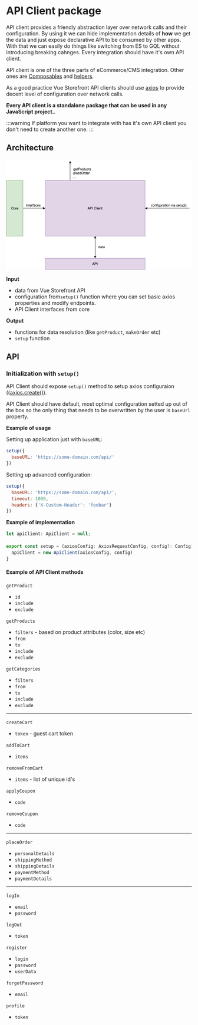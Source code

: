 # API Client package
API client provides a friendly abstraction layer over network calls and their configuration. By using it we can hide implementation details of **how** we get the data and just expose declarative API to be consumed by other apps. With that we can easily do things like switching from ES to GQL without introducing breaking cahnges. Every integration should have it's own API client. 

API client is one of the three parts of eCommerce/CMS integration. Other ones are [Composables](./composables.md) and [helpers](./helpers.md).

As a good practice Vue Storefront API clients should use [axios](https://github.com/axios/axios) to provide decent level of configuration over network calls.

**Every API client is a standalone package that can be used in any JavaScript project.**.

:::warning
If platform you want to integrate with has it's own API client you don't need to create another one.
:::

## Architecture
![Architecture](./assets/api-client.png)

**Input**
- data from Vue Storefront API
- configuration from`setup()` function where you can set basic axios properties and modify endpoints.
- API Client interfaces from core

**Output**
- functions for data resolution (like `getProduct`, `makeOrder` etc)
- `setup` function

## API

### Initialization with `setup()`

API Client should expose `setup()` method to setup axios configuraion (([axios.create()](https://github.com/axios/axios#axioscreateconfig)).

API Client should have default, most optimal configuration setted up out of the box so the only thing that needs to be overwritten by the user is `baseUrl` property.

**Example of usage**

Setting up application just with `baseURL`:

```js
setup({
  baseURL: 'https://some-domain.com/api/'
})
```
Setting up advanced configuration:

```js
setup({
  baseURL: 'https://some-domain.com/api/',
  timeout: 1000,
  headers: {'X-Custom-Header': 'foobar'}
})
```

**Example of implementation**

```js
let apiClient: ApiClient = null;

export const setup = (axiosConfig: AxiosRequestConfig, config?: Config): void => {
  apiClient = new ApiClient(axiosConfig, config)
}
```

#### Example of API Client methods

`getProduct`
- `id`
- `include`
- `exclude`

`getProducts`
- `filters` - based on product attributes (color, size etc)
- `from`
- `to`
- `include`
- `exclude`

`getCategories`
- `filters`
- `from`
- `to`
- `include`
- `exclude`

---

`createCart`
- `token` - guest cart token

`addToCart`
- `items`

`removeFromCart`
- `items` - list of unique id's

`applyCoupon`
- `code`

`removeCoupon`
- `code`

---

`placeOrder`
 - `personalDetails`
 - `shippingMethod`
 - `shippingDetails`
 - `paymentMethod`
 - `paymentDetails`

 ---

 `logIn`
 - `email`
 - `password`

`logOut`
- `token`

`register`
- `login`
- `password`
- `userData`

`forgotPassword`
- `email`

`profile`
- `token`
